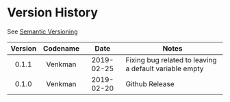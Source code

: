 # Version History

See [Semantic Versioning](http://semver.org/spec/v2.0.0.html)

|Version|Codename|Date|Notes|
|:---:|:---:|:---:|---|
|0.1.1|Venkman|2019-02-25|Fixing bug related to leaving a default variable empty|
|0.1.0|Venkman|2019-02-20|Github Release|
